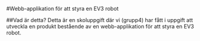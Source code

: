 #Webb-applikation för att styra en EV3 robot

##Vad är detta?
Detta är en skoluppgift där vi (grupp4) har fått i uppgift att utveckla en produkt bestående av en webb-applikation för att styra en EV3 robot.